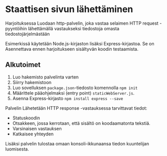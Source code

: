 # Staattisen sivun lähettäminen

Harjoituksessa Luodaan http-palvelin, joka vastaa selaimen HTTP request -pyyntöihin
lähettämällä vastaukseksi tiedostoja omasta tiedostojärjelmästään

Esimerkissä käytetään Node.js-kirjaston lisäksi Express-kirjastoa. Se on Asennettava
ennen harjoitukseen sisältyvän koodin testaamista.

## Alkutoimet
1. Luo hakemisto palvelinta varten
2. Siirry hakemistoon
3. Luo sovelluksen `package.json`-tiedosto komennolla `npm init`
4. Määrittele pääohjelmaksi (entry point) `staticWebServer.js`.
5. Asenna Express-kirjasto `npm install express --save`


Palvelin Lähetetään HTTP response -vastauksessa tarvittavat tiedot:
* Statuskoodin
* Otsakkeen, jossa kerrotaan, että sisältö on koodaamatonta tekstiä.
* Varsinaisen vastauksen
* Katkaisee yhteyden

Lisäksi palvelin tulostaa omaan konsoli-ikkunaansa tiedon kuuntelijan luomisesta.
